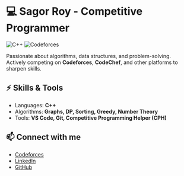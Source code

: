 # 💻 Sagor Roy - Competitive Programmer

![C++](https://img.shields.io/badge/Language-C++-blue)
![Codeforces](https://img.shields.io/badge/Codeforces-Rating-orange)

Passionate about algorithms, data structures, and problem-solving.  
Actively competing on **Codeforces**, **CodeChef**, and other platforms to sharpen skills.

## ⚡ Skills & Tools

- Languages: **C++**
- Algorithms: **Graphs, DP, Sorting, Greedy, Number Theory**
- Tools: **VS Code, Git, Competitive Programming Helper (CPH)**

## 📫 Connect with me

- [Codeforces](https://codeforces.com/profile/sagorroy2.0)
- [LinkedIn](https://www.linkedin.com/in/sagor-roy-3a5417249/)
- [GitHub](https://github.com/sagorroy2003)

